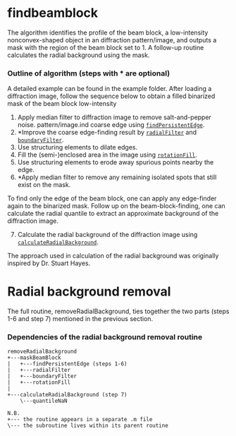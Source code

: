 # findbeamblock
The algorithm identifies the profile of the beam block, a low-intensity nonconvex-shaped object in an diffraction pattern/image, and outputs a mask with the region of the beam block set to 1. A follow-up routine calculates the radial background using the mask.


### Outline of algorithm (steps with * are optional)
A detailed example can be found in the example folder. After loading a diffraction image, follow the sequence below to obtain a filled binarized mask of the beam block
low-intensity 
1. Apply median filter to diffraction image to remove salt-and-pepper noise.
pattern/image.ind coarse edge using [`findPersistentEdge`](https://github.com/RealPolitiX/findbeamblock/blob/master/findPersistentEdge.m).
2. *Improve the coarse edge-finding result by [`radialFilter`](https://github.com/RealPolitiX/findbeamblock/blob/master/radialFilter.m) and [`boundaryFilter`](https://github.com/RealPolitiX/findbeamblock/blob/master/boundaryFilter.m).
3. Use structuring elements to dilate edges.
4. Fill the (semi-)enclosed area in the image using [`rotationFill`](https://github.com/RealPolitiX/findbeamblock/blob/master/rotationFill.m).
5. Use structuring elements to erode away spurious points nearby the edge.
6. *Apply median filter to remove any remaining isolated spots that still exist on the mask.

To find only the edge of the beam block, one can apply any edge-finder again to the binarized mask. Follow up on the beam-block-finding, one can calculate the radial quantile to extract an approximate background of the diffraction image.

7. Calculate the radial background of the diffraction image using [`calculateRadialBackground`](https://github.com/RealPolitiX/findbeamblock/blob/master/calculateRadialBackground.m).


The approach used in calculation of the radial background was originally inspired by Dr. Stuart Hayes.

# Radial background removal
The full routine, removeRadialBackground, ties together the two parts (steps 1-6 and step 7) mentioned in the previous section.

### Dependencies of the radial background removal routine
```
removeRadialBackground
+---maskBeamBlock
|	+---findPersistentEdge (steps 1-6)
|	+---radialFilter
|	+---boundaryFilter
|	+---rotationFill
|
+---calculateRadialBackground (step 7)
	\---quantileNaN
```
```
N.B.
+--- the routine appears in a separate .m file
\--- the subroutine lives within its parent routine
```

